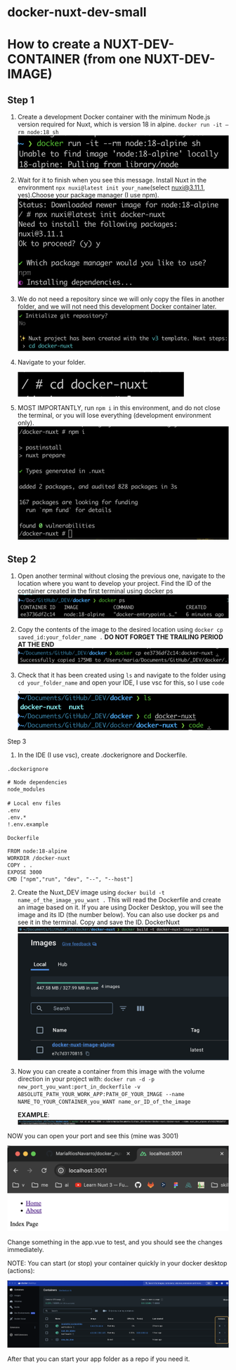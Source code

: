 # docker-nuxt-dev-small

# How to create a NUXT-DEV-CONTAINER (from one NUXT-DEV-IMAGE)

## Step 1

1. Create a development Docker container with the minimum Node.js version required for Nuxt, which is version 18 in alpine.
   `docker run -it —rm node:18 sh`
   ![docker](/readme_assets/one1.png)

2. Wait for it to finish when you see this message. Install Nuxt in the environment `npx nuxi@latest init your_name`(select nuxi@3.11.1, yes).Choose your package manager (I use npm).
   ![docker](/readme_assets/one2.png)

3. We do not need a repository since we will only copy the files in another folder, and we will not need this development Docker container later.
   ![docker](/readme_assets/one3.png)

4. Navigate to your folder.

   ![docker](/readme_assets/one4.png)

5. MOST IMPORTANTLY, run `npm i` in this environment, and do not close the terminal, or you will lose everything (development environment only).
   ![docker](/readme_assets/one5.png)

## Step 2

1. Open another terminal without closing the previous one, navigate to the location where you want to develop your project. Find the ID of the container created in the first terminal using docker ps
   ![docker](/readme_assets/two1.png)

2. Copy the contents of the image to the desired location using `docker cp saved_id:your_folder_name .` **DO NOT FORGET THE TRAILING PERIOD AT THE END**
   ![docker](/readme_assets/two2.png)

3. Check that it has been created using `ls` and navigate to the folder using `cd your_folder_name` and open your IDE, I use vsc for this, so I use `code .`
   ![docker](/readme_assets/two3.png)

Step 3

1. In the IDE (I use vsc), create .dockerignore and Dockerfile.

`.dockerignore`

```
# Node dependencies
node_modules

# Local env files
.env
.env.*
!.env.example

```

`Dockerfile`

```
FROM node:18-alpine
WORKDIR /docker-nuxt
COPY . .
EXPOSE 3000
CMD ["npm","run", "dev", "--", "--host"]

```

2. Create the Nuxt_DEV image using `docker build -t name_of_the_image_you_want .`
   This will read the Dockerfile and create an image based on it. If you are using Docker Desktop, you will see the image and its ID (the number below). You can also use docker ps and see it in the terminal. Copy and save the ID.
   DockerNuxt
   ![docker](/readme_assets/three1.png)
   ![docker](/readme_assets/three2.png)

3. Now you can create a container from this image with the volume direction in your project with:
   `docker run -d -p new_port_you_want:port_in_dockerfile -v ABSOLUTE_PATH_YOUR_WORK_APP:PATH_OF_YOUR_IMAGE --name NAME_TO_YOUR_CONTAINER_you_WANT name_or_ID_of_the_image`

   **EXAMPLE**:
   ![docker](/readme_assets/three3.png)

NOW you can open your port and see this (mine was 3001)

![docker](/readme_assets/three4.png)

Change something in the app.vue to test, and you should see the changes immediately.

NOTE: You can start (or stop) your container quickly in your docker desktop (actions):

![docker](/readme_assets/three5.png)

After that you can start your app folder as a repo if you need it.
